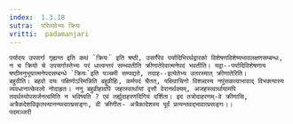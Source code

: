 ```yaml
---
index:  1.3.18
sutra:  परिव्यवेभ्यः क्रियः
vritti:  padamanjari
---
```


	पर्यादय उपसर्गा गृह्यन्त इति कथं `क्रियः` इति षष्ठी, उसर्गैरेव पर्यादिभिरर्थद्वारको विशेषणविशेष्यभावलक्षणसम्बन्धः, न च क्रियो चे उपसर्गास्तेभ्यः परं धात्वन्तरं सम्भवतीति क्रीणातेरेवात्मनेपदं भवतीति। यद्वा--पर्यादिविशेषणाय षष्ठीमनुभूयात्मनेपदसम्बन्धे `क्रियः`इति पञ्चमी सम्पद्यते, तदाह--इत्येतेभ्य उतरस्मात् क्रीणातेरिति।
	बहुवीति। बहवो वयः पक्षिणोऽस्मिन्निति बहुव्रीहिः, कर्मपदं चैतत्, पक्षिवाचिनो विशब्दस्य नपुंसकत्वाभावाद् विभक्त्यास्य व्यवधानात्केवलो नोदाहृतः। ननु बहुव्रीहावपि जहत्स्वार्थायां वृत्तौ वेरानर्थक्यम्, अजहस्त्वार्थायामपि तदर्थस्योपसर्जनत्वमिति न भविष्यति ? एवं तर्ह्युदाहरणदिगियं दर्शिता। इद तत्रोदाहरणम्-वे क्रीणासि, अत्रैकदेशविकृतस्यानन्यत्वात्प्रसङ्गः, वी क्रीणीतः- अत्रैकादेशस्य पूर्वं प्रत्यन्तवद्भावात्प्रसङ्गः।।
	पदमञ्जरी
